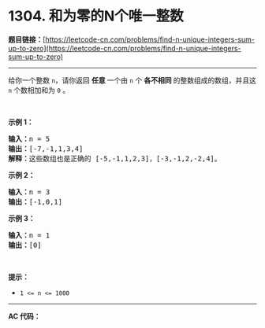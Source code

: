 # 1304. 和为零的N个唯一整数

**题目链接：**[https://leetcode-cn.com/problems/find-n-unique-integers-sum-up-to-zero](https://leetcode-cn.com/problems/find-n-unique-integers-sum-up-to-zero)

---

<div class="content__1Y2H">
 <div class="notranslate">
  <p>给你一个整数&nbsp;<code>n</code>，请你返回 <strong>任意&nbsp;</strong>一个由 <code>n</code>&nbsp;个 <strong>各不相同&nbsp;</strong>的整数组成的数组，并且这 <code>n</code> 个数相加和为 <code>0</code> 。</p> 
  <p>&nbsp;</p> 
  <p><strong>示例 1：</strong></p> 
  <pre class="language-text"><strong>输入：</strong>n = 5
<strong>输出：</strong>[-7,-1,1,3,4]
<strong>解释：</strong>这些数组也是正确的 [-5,-1,1,2,3]，[-3,-1,2,-2,4]。
</pre> 
  <p><strong>示例 2：</strong></p> 
  <pre class="language-text"><strong>输入：</strong>n = 3
<strong>输出：</strong>[-1,0,1]
</pre> 
  <p><strong>示例 3：</strong></p> 
  <pre class="language-text"><strong>输入：</strong>n = 1
<strong>输出：</strong>[0]
</pre> 
  <p>&nbsp;</p> 
  <p><strong>提示：</strong></p> 
  <ul> 
   <li><code>1 &lt;= n &lt;= 1000</code></li> 
  </ul> 
 </div>
</div>

---

**AC 代码：**

```java

```
